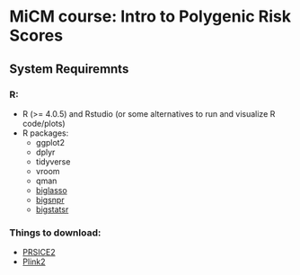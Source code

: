 # MiCM course: Intro to Polygenic Risk Scores

## System Requiremnts
### R:
* R (>= 4.0.5) and Rstudio (or some alternatives to run and visualize R code/plots)
* R packages:
  - ggplot2
  - dplyr
  - tidyverse
  - vroom
  - qman
  - [biglasso](https://github.com/YaohuiZeng/biglasso)
  - [bigsnpr](https://privefl.github.io/bigsnpr/)
  - [bigstatsr](https://privefl.github.io/bigstatsr/)

### Things to download:
* [PRSICE2](https://www.prsice.info/)
* [Plink2](https://www.cog-genomics.org/plink/2.0/)
